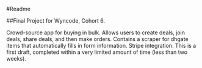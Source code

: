 #Readme

##Final Project for Wyncode, Cohort 6. 

Crowd-source app for buying in bulk. Allows users to create deals, join deals, share deals, and then make orders. Contains a scraper for dhgate items that automatically fills in form information. Stripe integration. This is a first draft, completed within a very limited amount of time (less than two weeks). 


